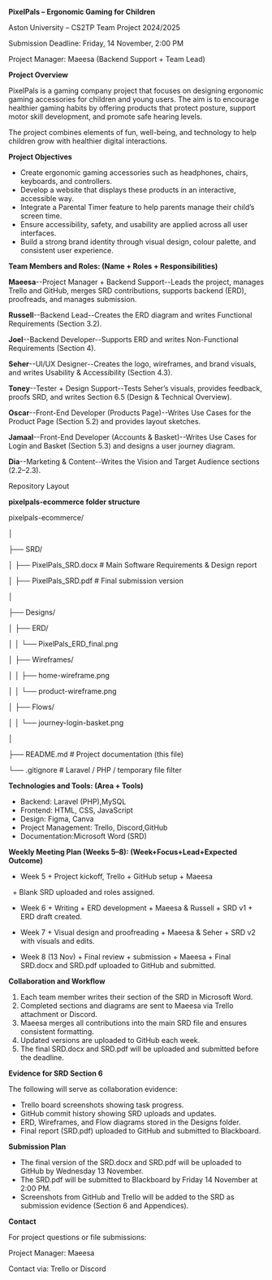 **PixelPals – Ergonomic Gaming for Children**



Aston University – CS2TP Team Project 2024/2025

Submission Deadline: Friday, 14 November, 2:00 PM

Project Manager: Maeesa (Backend Support + Team Lead)





**Project Overview**



PixelPals is a gaming company project that focuses on designing ergonomic gaming accessories for children and young users. The aim is to encourage healthier gaming habits by offering products that protect posture, support motor skill development, and promote safe hearing levels.



The project combines elements of fun, well-being, and technology to help children grow with healthier digital interactions.



**Project Objectives**



* Create ergonomic gaming accessories such as headphones, chairs, keyboards, and controllers.
* Develop a website that displays these products in an interactive, accessible way.
* Integrate a Parental Timer feature to help parents manage their child’s screen time.
* Ensure accessibility, safety, and usability are applied across all user interfaces.
* Build a strong brand identity through visual design, colour palette, and consistent user experience.



**Team Members and Roles: (Name + Roles + Responsibilities)**





**Maeesa**--Project Manager + Backend Support--Leads the project, manages Trello and GitHub, merges SRD contributions, supports backend (ERD), proofreads, and manages submission.



**Russell**--Backend Lead--Creates the ERD diagram and writes Functional Requirements (Section 3.2).



**Joel**--Backend Developer--Supports ERD and writes Non-Functional Requirements (Section 4).



**Seher**--UI/UX Designer--Creates the logo, wireframes, and brand visuals, and writes Usability \& Accessibility (Section 4.3).



**Toney**--Tester + Design Support--Tests Seher’s visuals, provides feedback, proofs SRD, and writes Section 6.5 (Design \& Technical Overview).



**Oscar**--Front-End Developer (Products Page)--Writes Use Cases for the Product Page (Section 5.2) and provides layout sketches.



**Jamaal**--Front-End Developer (Accounts \& Basket)--Writes Use Cases for Login and Basket (Section 5.3) and designs a user journey diagram.



**Dia**--Marketing \& Content--Writes the Vision and Target Audience sections (2.2–2.3).

Repository Layout





**pixelpals-ecommerce folder structure**





pixelpals-ecommerce/

│

├── SRD/

│   ├── PixelPals\_SRD.docx        # Main Software Requirements \& Design report

│   ├── PixelPals\_SRD.pdf         # Final submission version

│

├── Designs/

│   ├── ERD/

│   │   └── PixelPals\_ERD\_final.png

│   ├── Wireframes/

│   │   ├── home-wireframe.png

│   │   └── product-wireframe.png

│   ├── Flows/

│   │   └── journey-login-basket.png

│

├── README.md                     # Project documentation (this file)

└── .gitignore                    # Laravel / PHP / temporary file filter







**Technologies and Tools: (Area + Tools)**



* Backend: Laravel (PHP),MySQL
* Frontend: HTML, CSS, JavaScript
* Design:	Figma, Canva
* Project Management: Trello, Discord,GitHub
* Documentation:Microsoft Word (SRD)





**Weekly Meeting Plan (Weeks 5–8): (Week+Focus+Lead+Expected Outcome)**



* Week 5 + Project kickoff, Trello + GitHub setup + Maeesa	

&nbsp;   + Blank SRD uploaded and roles assigned.



* Week 6 + Writing + ERD development + Maeesa \& Russell + SRD v1 + ERD draft created.



* Week 7 + Visual design and proofreading + Maeesa \& Seher + SRD v2 with visuals and edits.



* Week 8 (13 Nov) + Final review + submission + Maeesa + Final SRD.docx and SRD.pdf uploaded to GitHub and submitted.



**Collaboration and Workflow**



1. Each team member writes their section of the SRD in Microsoft Word.
2. Completed sections and diagrams are sent to Maeesa via Trello attachment or Discord.
3. Maeesa merges all contributions into the main SRD file and ensures consistent formatting.
4. Updated versions are uploaded to GitHub each week.
5. The final SRD.docx and SRD.pdf will be uploaded and submitted before the deadline.



**Evidence for SRD Section 6**



The following will serve as collaboration evidence:



* Trello board screenshots showing task progress.
* GitHub commit history showing SRD uploads and updates.
* ERD, Wireframes, and Flow diagrams stored in the Designs folder.
* Final report (SRD.pdf) uploaded to GitHub and submitted to Blackboard.



**Submission Plan**



* The final version of the SRD.docx and SRD.pdf will be uploaded to GitHub by Wednesday 13 November.
* The SRD.pdf will be submitted to Blackboard by Friday 14 November at 2:00 PM.
* Screenshots from GitHub and Trello will be added to the SRD as submission evidence (Section 6 and Appendices).



**Contact**



For project questions or file submissions:

Project Manager: Maeesa

Contact via: Trello or Discord

